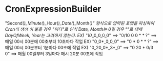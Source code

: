 # CronExpressionBuilder
"Second(*)_Minute(*)_Hour(*)_Date(*)_Month(*)" 형식으로 입력된 포맷을 파싱하여 Cron식 생성
*이 붙을 경우 "마다"로 인식
Date, Month는 0일 경우 "*"로 대체
DayOfWeek, Year는 고려하지 않는다.
EX) "10*_0_0_0_0" ==> "0/10 0 0 * * ?" ==> 매일 00시 00분에 00초부터 10초마다 작업
EX) "0_0*_0_0_0" ==> "0 * 0 * * ?"  ==> 매일 00시 00분부터 1분마다 00초에 작업
EX) "0_20_0*_3*_0" ==> "0 20 * 0/3 0" ==> 매월 00일부터 3일마다 매시 20분 00초에 작업
